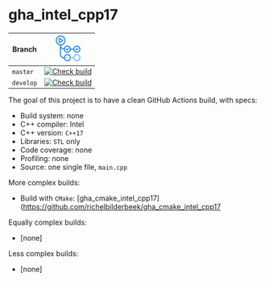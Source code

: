 # gha_intel_cpp17

Branch   |[![GitHub Actions logo](pics/GitHubActions.png)](https://github.com/richelbilderbeek/gha_intel_cpp17/actions)
---------|-------------------------------------------------------------------------------------------------------------------------------------------------------------------------------------------------------------------------------------------
`master` |[![Check build](https://github.com/richelbilderbeek/gha_intel_cpp17/actions/workflows/check_build.yml/badge.svg?branch=master)](https://github.com/richelbilderbeek/gha_intel_cpp17/actions/workflows/check_build.yml)
`develop`|[![Check build](https://github.com/richelbilderbeek/gha_intel_cpp17/actions/workflows/check_build.yml/badge.svg?branch=develop)](https://github.com/richelbilderbeek/gha_intel_cpp17/actions/workflows/check_build.yml)

The goal of this project is to have a clean GitHub Actions build, with specs:

 * Build system: none
 * C++ compiler: Intel
 * C++ version: `C++17`
 * Libraries: `STL` only
 * Code coverage: none
 * Profiling: none
 * Source: one single file, `main.cpp`

More complex builds:

 * Build with `CMake`: [gha_cmake_intel_cpp17](https://github.com/richelbilderbeek/gha_cmake_intel_cpp17


Equally complex builds:

 * [none]

Less complex builds:

 * [none]
 
